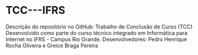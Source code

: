 # TCC---IFRS
Descrição do repositório no GitHub:  Trabalho de Conclusão de Curso (TCC) Desenvolvido como parte do curso técnico integrado em Informática para Internet no IFRS - Campus Rio Grande.  Desenvolvedores:  Pedro Henrique Rocha Oliveira e Greice Braga Pereira
